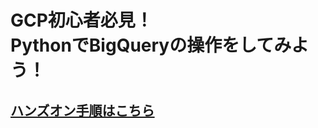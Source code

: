# GCP初心者必見！<BR>PythonでBigQueryの操作をしてみよう！  
## [ハンズオン手順はこちら](https://miracleave-ltd.github.io/mirameetVol24/)
